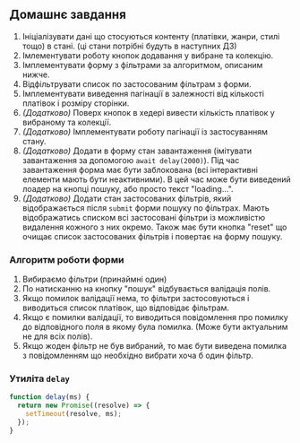 ## Домашнє завдання

1. Ініціалізувати дані що стосуються контенту (платівки, жанри, стилі тощо) в стані. (ці стани потрібні будуть в наступних ДЗ)
2. Імлементувати роботу кнопок додавання у вибране та колекцію.
3. Імплементувати форму з фільтрами за алгоритмом, описаним нижче.
4. Відфільтрувати список по застосованим фільтрам з форми.
5. Імплементувати виведення пагінації в залежності від кількості платівок і розміру сторінки.
6. _(Додатково)_ Поверх кнопок в хедері вивести кількість платівок у вибраному та колекції.
7. _(Додатково)_ Імплементувати роботу пагінації із застосуванням стану.
8. _(Додатково)_ Додати в форму стан завантаження (імітувати завантаження за допомогою `await delay(2000)`). Під час завантаження форма має бути заблокована (всі інтерактивні елементи мають бути неактивними). В цей час може бути виведений лоадер на кнопці пошуку, або просто текст "loading...".
9. _(Додатково)_ Додати стан застосованих фільтрів, який відображається після `submit` форми пошуку по фільтрах. Мають відображатись списком всі застосовані фільтри із можливістю видалення кожного з них окремо. Також має бути кнопка "reset" що очищає список застосованих фільтрів і повертає на форму пошуку.

### Алгоритм роботи форми

1. Вибираємо фільтри (принаймні один)
2. По натисканню на кнопку "пошук" відбувається валідація полів.
3. Якщо помилок валідації нема, то фільтри застосовуються і виводиться список платівок, що відповідає фільтрам.
4. Якщо є помилки валідації, то виводиться повідомлення про помилку до відповідного поля в якому була помилка. (Може бути актуальним не для всіх полів).
5. Якщо жоден фільтр не був вибраний, то має бути виведена помилка з повідомленням що необхідно вибрати хоча б один фільтр.

### Утиліта `delay`

```js
function delay(ms) {
  return new Promise((resolve) => {
    setTimeout(resolve, ms);
  });
}
```

